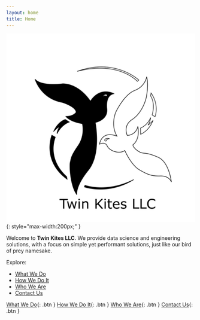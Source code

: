 ```yaml
---
layout: home
title: Home
---
```


![Twin Kites LLC Logo](assets/images/logo.png){: style="max-width:200px;" }

Welcome to **Twin Kites LLC**. We provide data science and engineering solutions, with a focus on simple yet performant solutions, just like our bird of prey namesake. 

Explore:
- [What We Do](/what-we-do/)
- [How We Do It](/how-we-do-it/)
- [Who We Are](/who-we-are/)
- [Contact Us](/contact/)

[What We Do](/what-we-do/){: .btn } [How We Do It](/how-we-do-it/){: .btn } [Who We Are](/who-we-are/){: .btn } [Contact Us](/contact/){: .btn }
